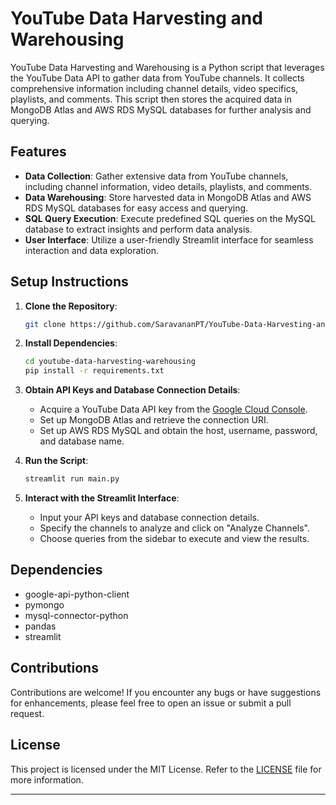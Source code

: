 # YouTube Data Harvesting and Warehousing

YouTube Data Harvesting and Warehousing is a Python script that leverages the YouTube Data API to gather data from YouTube channels. It collects comprehensive information including channel details, video specifics, playlists, and comments. This script then stores the acquired data in MongoDB Atlas and AWS RDS MySQL databases for further analysis and querying.

## Features

- **Data Collection**: Gather extensive data from YouTube channels, including channel information, video details, playlists, and comments.
- **Data Warehousing**: Store harvested data in MongoDB Atlas and AWS RDS MySQL databases for easy access and querying.
- **SQL Query Execution**: Execute predefined SQL queries on the MySQL database to extract insights and perform data analysis.
- **User Interface**: Utilize a user-friendly Streamlit interface for seamless interaction and data exploration.

## Setup Instructions

1. **Clone the Repository**:

   ```bash
   git clone https://github.com/SaravananPT/YouTube-Data-Harvesting-and-Warehousing
   ```

2. **Install Dependencies**:

   ```bash
   cd youtube-data-harvesting-warehousing
   pip install -r requirements.txt
   ```

3. **Obtain API Keys and Database Connection Details**:

   - Acquire a YouTube Data API key from the [Google Cloud Console](https://console.cloud.google.com/).
   - Set up MongoDB Atlas and retrieve the connection URI.
   - Set up AWS RDS MySQL and obtain the host, username, password, and database name.

4. **Run the Script**:

   ```bash
   streamlit run main.py
   ```

5. **Interact with the Streamlit Interface**:

   - Input your API keys and database connection details.
   - Specify the channels to analyze and click on "Analyze Channels".
   - Choose queries from the sidebar to execute and view the results.

## Dependencies

- google-api-python-client
- pymongo
- mysql-connector-python
- pandas
- streamlit

## Contributions

Contributions are welcome! If you encounter any bugs or have suggestions for enhancements, please feel free to open an issue or submit a pull request.

## License

This project is licensed under the MIT License. Refer to the [LICENSE](LICENSE) file for more information.

---
